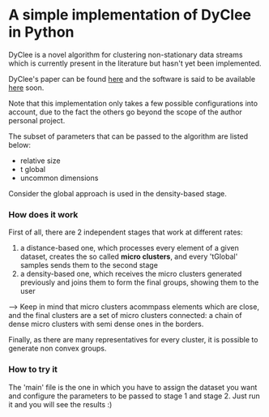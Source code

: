 # A simple implementation of DyClee in Python

DyClee is a novel algorithm for clustering non-stationary data streams which is currently present in the literature but hasn't yet been implemented.

DyClee's paper can be found [here](https://www.sciencedirect.com/science/article/abs/pii/S0031320319301992) and the software is said to be available [here](https://homepages.laas.fr/louise/drupal/node/36) soon.

Note that this implementation only takes a few possible configurations into account, due to the fact the others go beyond the scope of the author personal project.

The subset of parameters that can be passed to the algorithm are listed below:
* relative size
* t global
* uncommon dimensions

Consider the global approach is used in the density-based stage. 

### How does it work
First of all, there are 2 independent stages that work at different rates:
1. a distance-based one, which processes every element of a given dataset, creates the so called __micro clusters__, and every 'tGlobal' samples sends them to the second stage
2. a density-based one, which receives the micro clusters generated previously and joins them to form the final groups,  showing them to the user

--> Keep in mind that micro clusters acommpass elements which are close, and the final clusters are a set of micro clusters connected: a chain of dense micro clusters with semi dense ones in the borders.

Finally, as there are many representatives for every cluster, it is possible to generate non convex groups. 

### How to try it
The 'main' file is the one in which you have to assign the dataset you want and configure the parameters to be passed to stage 1 and stage 2. Just run it and you will see the results :)



